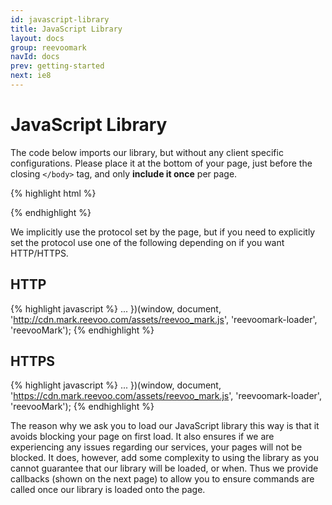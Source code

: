 ```yaml
---
id: javascript-library
title: JavaScript Library
layout: docs
group: reevoomark
navId: docs
prev: getting-started
next: ie8
---
```


JavaScript Library
=============================

The code below imports our library, but without any client specific configurations. Please place it at the bottom of your page, just before the closing ```</body>``` tag, and only __include it once__ per page.

{% highlight html %}
<!-- protocol-relative URL -->
<script id="reevoomark-loader" type="text/javascript" charset="utf-8">
  (function(w,d,u,i,f,s,l) {
    s = d.createElement('script');s.type = 'text/javascript';s.src = u;
    l = d.getElementById(i);l.parentNode.insertBefore(s,l);w['ReevooMarkHandlerName'] = f;
    w[f] = function() { (w[f].q = w[f].q || []).push(arguments) }
  })(window, document, '//cdn.mark.reevoo.com/assets/reevoo_mark.js', 'reevoomark-loader', 'reevooMark');
</script>
{% endhighlight %}

We implicitly use the protocol set by the page, but if you need to explicitly set the protocol use one of the following depending on if you want HTTP/HTTPS.

HTTP
----

{% highlight javascript %}
  ...
  })(window, document, 'http://cdn.mark.reevoo.com/assets/reevoo_mark.js', 'reevoomark-loader', 'reevooMark');
{% endhighlight %}

HTTPS
-----

{% highlight javascript %}
  ...
  })(window, document, 'https://cdn.mark.reevoo.com/assets/reevoo_mark.js', 'reevoomark-loader', 'reevooMark');
{% endhighlight %}

The reason why we ask you to load our JavaScript library this way is that it avoids blocking your page on first load. It also ensures if we are experiencing any issues regarding our services, your pages will not be blocked. It does, however, add some complexity to using the library as you cannot guarantee that our library will be loaded, or when. Thus we provide callbacks (shown on the next page) to allow you to ensure commands are called once our library is loaded onto the page.
